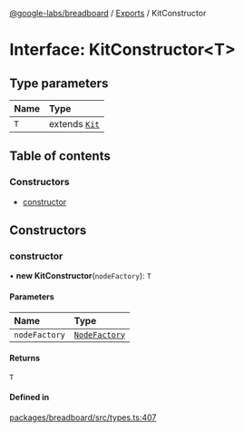 [@google-labs/breadboard](../README.md) / [Exports](../modules.md) / KitConstructor

# Interface: KitConstructor\<T\>

## Type parameters

| Name | Type |
| :------ | :------ |
| `T` | extends [`Kit`](Kit.md) |

## Table of contents

### Constructors

- [constructor](KitConstructor.md#constructor)

## Constructors

### constructor

• **new KitConstructor**(`nodeFactory`): `T`

#### Parameters

| Name | Type |
| :------ | :------ |
| `nodeFactory` | [`NodeFactory`](NodeFactory.md) |

#### Returns

`T`

#### Defined in

[packages/breadboard/src/types.ts:407](https://github.com/breadboard-ai/breadboard/blob/4af8d5b0/packages/breadboard/src/types.ts#L407)

